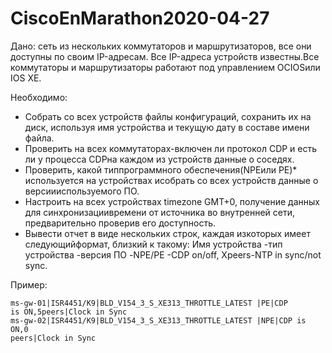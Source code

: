 # CiscoEnMarathon2020-04-27

Дано: сеть из нескольких коммутаторов и маршрутизаторов, все они доступны по своим IP-адресам. Все IP-адреса устройств известны.Все коммутаторы и маршрутизаторы работают под управлением ОСIOSили IOS XE.

Необходимо:
 - Собрать со всех устройств файлы конфигураций, сохранить их на диск, используя имя устройства и текущую дату в составе имени файла.
 - Проверить на всех коммутаторах-включен ли протокол CDP и есть ли у процесса CDPна каждом из устройств данные о соседях.
 - Проверить, какой типпрограммного обеспечения(NPEили PE)* используется на устройствах исобрать со всех устройств данные о версиииспользуемого ПО.
 - Настроить на всех устройствах timezone GMT+0, получение данных для синхронизациивремени от источника во внутренней сети, предварительно проверив его доступность.
  - Вывести отчет в виде нескольких строк, каждая изкоторых имеет следующийформат, близкий к такому:
  Имя устройства -тип устройства -версия ПО -NPE/PE -CDP on/off, Xpeers-NTP in sync/not sync.  
  
  Пример:
  
  <code>ms-gw-01|ISR4451/K9|BLD_V154_3_S_XE313_THROTTLE_LATEST |PE|CDP is ON,5peers|Clock in Sync
  ms-gw-02|ISR4451/K9|BLD_V154_3_S_XE313_THROTTLE_LATEST |NPE|CDP is ON,0 peers|Clock in Sync</code>
  
  
